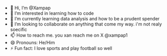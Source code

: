 - 👋 Hi, I’m @Xampap
- 👀 I’m interested in learning how to code
- 🌱 I’m currently learning data analysis and how to be a prudent spender
- 💞️ I’m looking to collaborate on anything that come my way. i'm not realy soecific
- 📫 How to reach me. you xan reach me on X @xampap1
- 😄 Pronouns: He/Him
- ⚡ Fun fact: I love sports and play football so well

<!---
Xampap/Xampap is a ✨ special ✨ repository because its `README.md` (this file) appears on your GitHub profile.
You can click the Preview link to take a look at your changes.
--->
